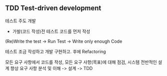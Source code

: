 ## TDD Test-driven development
테스트 주도 개발
- 가발(코드 작성)전 테스트 코드를 먼저 작성

(Re)Write the test -> Run Test -> Write only enough Code

테스트 조금 작성하고 개발 구현하고. 후에 Refactoring

모든 요구 사항에서 코드를 작성, 모든 요구 사항(목표)에 대해 점검, 시스템 전반적인 설계 향상
요구 사항 분석 및 이해 -> 설계 -> TDD

